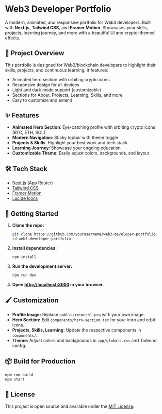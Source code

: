 # Web3 Developer Portfolio

A modern, animated, and responsive portfolio for Web3 developers. Built with **Next.js**, **Tailwind CSS**, and **Framer Motion**. Showcases your skills, projects, learning journey, and more with a beautiful UI and crypto-themed effects.

## 🚀 Project Overview
This portfolio is designed for Web3/blockchain developers to highlight their skills, projects, and continuous learning. It features:
- Animated hero section with orbiting crypto icons
- Responsive design for all devices
- Light and dark mode support (customizable)
- Sections for About, Projects, Learning, Skills, and more
- Easy to customize and extend

## ✨ Features
- **Animated Hero Section**: Eye-catching profile with orbiting crypto icons (BTC, ETH, SOL)
- **Modern Navigation**: Sticky topbar with theme toggle
- **Projects & Skills**: Highlight your best work and tech stack
- **Learning Journey**: Showcase your ongoing education
- **Customizable Theme**: Easily adjust colors, backgrounds, and layout

## 🛠️ Tech Stack
- [Next.js](https://nextjs.org/) (App Router)
- [Tailwind CSS](https://tailwindcss.com/)
- [Framer Motion](https://www.framer.com/motion/)
- [Lucide Icons](https://lucide.dev/)

## 🏁 Getting Started
1. **Clone the repo:**
   ```bash
   git clone https://github.com/yourusername/web3-developer-portfolio.git
   cd web3-developer-portfolio
   ```
2. **Install dependencies:**
   ```bash
   npm install
   ```
3. **Run the development server:**
   ```bash
   npm run dev
   ```
4. **Open [http://localhost:3000](http://localhost:3000) in your browser.**

## 🖌️ Customization
- **Profile Image:** Replace `public/retouch1.png` with your own image.
- **Hero Section:** Edit `components/hero-section.tsx` for your intro and orbit icons.
- **Projects, Skills, Learning:** Update the respective components in `components/`.
- **Theme:** Adjust colors and backgrounds in `app/globals.css` and Tailwind config.

## 📦 Build for Production
```bash
npm run build
npm start
```

## 📄 License
This project is open source and available under the [MIT License](LICENSE). 